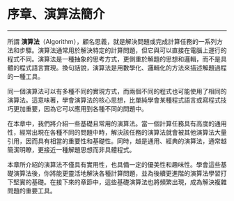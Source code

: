 # 序章、演算法簡介
---

所謂 **演算法**（Algorithm），顧名思義，就是解決問題或完成計算任務的一系列方法和步驟。演算法通常用於解決特定的計算問題，但它與可以直接在電腦上運行的程式不同。演算法是一種抽象的思考方式，更側重於解題的思想和邏輯，而不是具體的程式語言實現。換句話說，演算法是用數學化、邏輯化的方法來描述解題過程的一種工具。

同一個演算法可以有多種不同的實現方式，而兩個不同的程式也可能使用了相同的演算法。這意味著，學會演算法的核心思想，比單純學會某種程式語言或寫程式技巧更加重要，因為它可以應用到各種不同的問題中。

在本章中，我們將介紹一些基礎且常用的演算法。當一個計算任務具有高度的通用性，經常出現在各種不同的問題中時，解決該任務的演算法就會被其他演算法大量引用，因而具有相當的重要性和基礎性。同時，越是通用、經典的演算法，通常越簡潔明瞭，更接近一種解題思想而非具體程式。

本章所介紹的演算法不僅具有實用性，也具備一定的優美性和趣味性。學會這些基礎演算法後，你將能更靈活地解決各種計算問題，並為後續更進階的演算法學習打下堅實的基礎。在接下來的章節中，這些基礎演算法也將頻繁出現，成為解決複雜問題的重要工具。